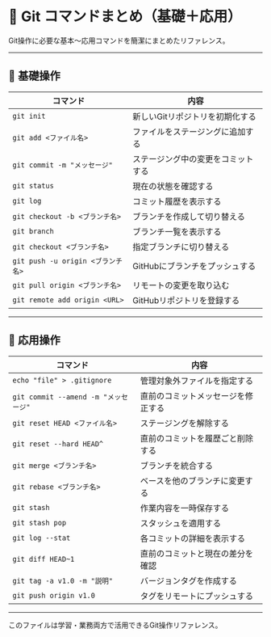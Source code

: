 # 📘 Git コマンドまとめ（基礎＋応用）

Git操作に必要な基本〜応用コマンドを簡潔にまとめたリファレンス。

---

## 🔰 基礎操作

| コマンド                           | 内容                                 |
|------------------------------------|--------------------------------------|
| `git init`                         | 新しいGitリポジトリを初期化する     |
| `git add <ファイル名>`             | ファイルをステージングに追加する    |
| `git commit -m "メッセージ"`       | ステージング中の変更をコミットする |
| `git status`                       | 現在の状態を確認する                |
| `git log`                          | コミット履歴を表示する              |
| `git checkout -b <ブランチ名>`     | ブランチを作成して切り替える        |
| `git branch`                       | ブランチ一覧を表示する              |
| `git checkout <ブランチ名>`        | 指定ブランチに切り替える            |
| `git push -u origin <ブランチ名>`  | GitHubにブランチをプッシュする      |
| `git pull origin <ブランチ名>`     | リモートの変更を取り込む            |
| `git remote add origin <URL>`      | GitHubリポジトリを登録する          |

---

## 🧠 応用操作

| コマンド                             | 内容                                 |
|--------------------------------------|--------------------------------------|
| `echo "file" > .gitignore`           | 管理対象外ファイルを指定する        |
| `git commit --amend -m "メッセージ"` | 直前のコミットメッセージを修正する  |
| `git reset HEAD <ファイル名>`         | ステージングを解除する              |
| `git reset --hard HEAD^`             | 直前のコミットを履歴ごと削除する    |
| `git merge <ブランチ名>`             | ブランチを統合する                   |
| `git rebase <ブランチ名>`            | ベースを他のブランチに変更する      |
| `git stash`                          | 作業内容を一時保存する              |
| `git stash pop`                      | スタッシュを適用する                |
| `git log --stat`                     | 各コミットの詳細を表示する          |
| `git diff HEAD~1`                    | 直前のコミットと現在の差分を確認    |
| `git tag -a v1.0 -m "説明"`          | バージョンタグを作成する            |
| `git push origin v1.0`               | タグをリモートにプッシュする        |

---

このファイルは学習・業務両方で活用できるGit操作リファレンス。  
